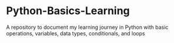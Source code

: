 # Python-Basics-Learning
A repository to document my learning journey in Python with basic operations, variables, data types, conditionals, and loops
